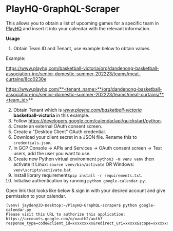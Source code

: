 # PlayHQ-GraphQL-Scraper
This allows you to obtain a list of upcoming games for a specific team in [PlayHQ](https://www.playhq.com/) and insert it into your calendar with the relevant information.

**Usage**

1. Obtain Team ID and Tenant, use example below to obtain values.

Example:

https://www.playhq.com/basketball-victoria/org/dandenong-basketball-association-inc/senior-domestic-summer-202223/teams/meat-curtains/8cc0230e

https://www.playhq.com/**<tenant_name>**/org/dandenong-basketball-association-inc/senior-domestic-summer-202223/teams/meat-curtains/**<team_id>**


2. Obtain Tenant which is _www.playhq.com/basketball-victoria_ **basketball-victoria** in this example.
3. Follow https://developers.google.com/calendar/api/quickstart/python.
4. Create an external OAuth consent screen.
5. Create a "Desktop Client" OAuth credential.
6. Download your client secret in a JSON file. Rename this to `credentials.json`.
7. In GCP Console -> APIs and Services -> OAuth consent screen -> Test users, add the user you want to use.
9. Create new Python virtual environment ```python3 -m venv venv``` then activate it Linux: ```source venv/bin/activate``` OR Windows: ```venv\scripts\activate.bat```
10. Install library requirements```pip install -r requirements.txt```.
11. Initialise authentication by running ```python google-calendar.py```.

Open link that looks like below & sign in with your desired account and give permission to your calendar.

```shell
(venv) jayden@JD-Desktop:~/PlayHQ-GraphQL-scraper$ python google-calendar.py 
Please visit this URL to authorize this application: https://accounts.google.com/o/oauth2/auth?response_type=code&client_id=xxxxxxxxx&redirect_uri=xxxxx&scope=xxxxxxxx&access_type=offline
```

